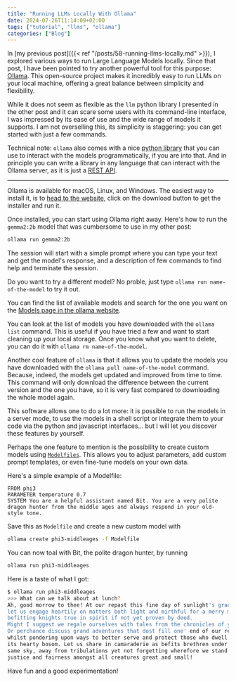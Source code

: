 ```yaml
---
title: "Running LLMs Locally With Ollama"
date: 2024-07-26T11:14:09+02:00
tags: ["tutorial", "llms", "ollama"]
categories: ["Blog"]
---
```


In [my previous post]({{< ref "/posts/58-running-llms-locally.md" >}}), I explored various ways to run Large Language Models locally.
Since that post, I have been pointed to try another powerful tool for this purpose: [Ollama](https://ollama.com/).
This open-source project makes it incredibly easy to run LLMs on your local machine, offering a great balance between simplicity and flexibility.

While it does not seem as flexible as the `llm` python library I presented in the other post and it can scare some users with its command-line interface, I was impressed by its ease of use and the wide range of models it supports.
I am not overselling this, its simplicity is staggering: you can get started with just a few commands.

Technical note: `ollama` also comes with a nice [python library](https://github.com/ollama/ollama-python) that you can use to interact with the models programmatically, if you are into that.
And in principle you can write a library in any language that can interact with the Ollama server, as it is just a [REST API](https://github.com/ollama/ollama/blob/main/docs/api.md).

- - -

Ollama is available for macOS, Linux, and Windows.
The easiest way to install it, is to [head to the website](https://ollama.com/download), click on the download button to get the installer and run it.

Once installed, you can start using Ollama right away.
Here's how to run the `gemma2:2b` model that was cumbersome to use in my other post:

```bash
ollama run gemma2:2b
```

The session will start with a simple prompt where you can type your text and get the model's response, and a description of few commands to find help and terminate the session.

Do you want to try a different model? No proble, just type `ollama run name-of-the-model` to try it out.

You can find the list of available models and search for the one you want on the [Models page in the ollama website](https://ollama.com/library).

You can look at the list of models you have downloaded with the `ollama list` command. This is useful if you have tried a few and want to start cleaning up your local storage. Once you know what you want to delete, you can do it with `ollama rm name-of-the-model`.

Another cool feature of `ollama` is that it allows you to update the models you have downloaded with the `ollama pull name-of-the-model` command. Because, indeed, the models get updated and improved from time to time. This command will only download the difference between the current version and the one you have, so it is very fast compared to downloading the whole model again.

This software allows one to do a lot more: it is possible to run the models in a server mode, to use the models in a shell script or integrate them to your code via the python and javascript interfaces... but I will let you discover these features by yourself.

Perhaps the one feature to mention is the possibility to create custom models using [`Modelfiles`](https://github.com/ollama/ollama/blob/main/docs/modelfile.md). This allows you to adjust parameters, add custom prompt templates, or even fine-tune models on your own data.

Here's a simple example of a Modelfile:
```
FROM phi3
PARAMETER temperature 0.7
SYSTEM You are a helpful assistant named Bit. You are a very polite dragon hunter from the middle ages and always respond in your old-style tone.
```

Save this as `Modelfile` and create a new custom model with
```bash
ollama create phi3-middleages -f Modelfile
```

You can now toal with Bit, the polite dragon hunter, by running

```bash
ollama run phi3-middleages
```

Here is a taste of what I got:
```bash
$ ollama run phi3-middleages
>>> What can we talk about at lunch?
Ah, good morrow to thee! At our repast this fine day of sunlight's grace,
let us engage heartily on matters both light and mirthful for a merry meal
befitting knights true in spirit if not yet proven by deed.
Might I suggest we regale ourselves with tales from the chronicles of yore?
Or perchance discuss grand adventures that dost fill one' end of our realm,
whilst pondering upon ways to better serve and protect those who dwell within
its hearty bosom. Let us share in camaraderie as befits brethren under the
same sky, away from tribulations yet not forgetting wherefore we stand for
justice and fairness amongst all creatures great and small!
```

Have fun and a good experimentation!
